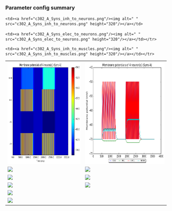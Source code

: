 ### Parameter config summary 
<table>

<tr>
  <td><a href="neurons_A_Syns.png"/><img alt=" " src="neurons_A_Syns.png" height="320"/></a></td>
  <td><a href="traces_neuron_Syns_A.png"/><img alt=" " src="traces_neuron_Syns_A.png" height="320"/></a></td>
</tr>

<tr>
  <td><a href="neuron_activity_A_Syns.png"/><img alt=" " src="neuron_activity_A_Syns.png" height="320"/></a></td>
  <td><a href="traces_neuron_activity_Syns_A.png"/><img alt=" " src="traces_neuron_activity_Syns_A.png" height="320"/></a></td>
</tr>

<tr>
  <td><a href="muscles_A_Syns.png"/><img alt=" " src="muscles_A_Syns.png" height="320"/></a></td>
  <td><a href="traces_muscles_Syns_A.png"/><img alt=" " src="traces_muscles_Syns_A.png" height="320"/></a></td>
</tr>

<tr>
  <td><a href="muscle_activity_A_Syns.png"/><img alt=" " src="muscle_activity_A_Syns.png" height="320"/></a></td>
  <td><a href="traces_muscles_activity_Syns_A.png"/><img alt=" " src="traces_muscles_activity_Syns_A.png" height="320"/></a></td>
</tr>

<tr><td><a href="c302_A_Syns_exc_to_neurons.png"/><img alt=" " src="c302_A_Syns_exc_to_neurons.png" height="320"/></a></td>

    <td><a href="c302_A_Syns_inh_to_neurons.png"/><img alt=" " src="c302_A_Syns_inh_to_neurons.png" height="320"/></a></td>

    <td><a href="c302_A_Syns_elec_to_neurons.png"/><img alt=" " src="c302_A_Syns_elec_to_neurons.png" height="320"/></a></td></tr>

<tr><td><a href="c302_A_Syns_exc_to_muscles.png"/><img alt=" " src="c302_A_Syns_exc_to_muscles.png" height="320"/></a></td>

    <td><a href="c302_A_Syns_inh_to_muscles.png"/><img alt=" " src="c302_A_Syns_inh_to_muscles.png" height="320"/></a></td></tr>
</table>

